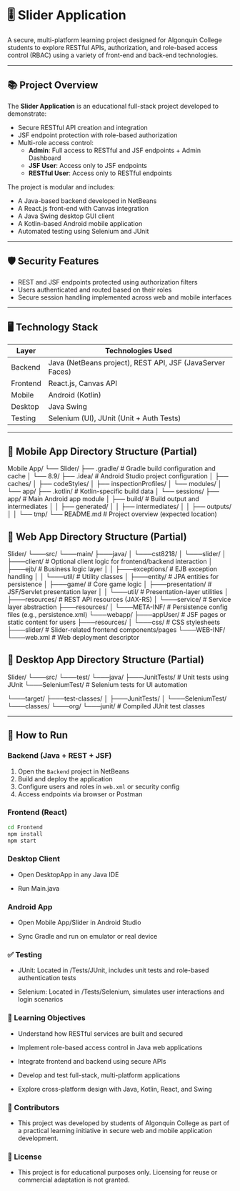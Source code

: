# 🎚️ Slider Application

A secure, multi-platform learning project designed for Algonquin College students to explore RESTful APIs, authorization, and role-based access control (RBAC) using a variety of front-end and back-end technologies.

---

## 📚 Project Overview

The **Slider Application** is an educational full-stack project developed to demonstrate:

- Secure RESTful API creation and integration  
- JSF endpoint protection with role-based authorization  
- Multi-role access control:
  - **Admin**: Full access to RESTful and JSF endpoints + Admin Dashboard  
  - **JSF User**: Access only to JSF endpoints  
  - **RESTful User**: Access only to RESTful endpoints  

The project is modular and includes:

- A Java-based backend developed in NetBeans  
- A React.js front-end with Canvas integration  
- A Java Swing desktop GUI client  
- A Kotlin-based Android mobile application  
- Automated testing using Selenium and JUnit  

---

## 🛡️ Security Features

- REST and JSF endpoints protected using authorization filters  
- Users authenticated and routed based on their roles  
- Secure session handling implemented across web and mobile interfaces  

---

## 🖥️ Technology Stack

| Layer      | Technologies Used                                      |
|------------|--------------------------------------------------------|
| Backend    | Java (NetBeans project), REST API, JSF (JavaServer Faces) |
| Frontend   | React.js, Canvas API                                   |
| Mobile     | Android (Kotlin)                                       |
| Desktop    | Java Swing                                             |
| Testing    | Selenium (UI), JUnit (Unit + Auth Tests)               |

---

## 📂 Mobile App Directory Structure (Partial)
Mobile App/
└── Slider/
    ├── .gradle/                  # Gradle build configuration and cache
    │   └── 8.9/
    ├── .idea/                    # Android Studio project configuration
    │   ├── caches/
    │   ├── codeStyles/
    │   ├── inspectionProfiles/
    │   └── modules/
    │       └── app/
    ├── .kotlin/                  # Kotlin-specific build data
    │   └── sessions/
    ├── app/                      # Main Android app module
    │   ├── build/                # Build output and intermediates
    │   │   ├── generated/
    │   │   ├── intermediates/
    │   │   ├── outputs/
    │   │   └── tmp/
    └── README.md                 # Project overview (expected location)

## 📂 Web App Directory Structure (Partial)

Slider/
└───src/
    └───main/
        ├───java/
        │   └───cst8218/
        │       └───slider/
        │           ├───client/                     # Optional client logic for frontend/backend interaction
        │           ├───ejb/                        # Business logic layer
        │           │   ├───exceptions/             # EJB exception handling
        │           │   └───util/                   # Utility classes
        │           ├───entity/                     # JPA entities for persistence
        │           ├───game/                       # Core game logic
        │           ├───presentation/               # JSF/Servlet presentation layer
        │           │   └───util/                   # Presentation-layer utilities
        │           ├───resources/                  # REST API resources (JAX-RS)
        │           └───service/                    # Service layer abstraction
        ├───resources/
        │   └───META-INF/                           # Persistence config files (e.g., persistence.xml)
        └───webapp/
            ├───appUser/                            # JSF pages or static content for users
            ├───resources/
            │   └───css/                            # CSS stylesheets
            ├───slider/                             # Slider-related frontend components/pages
            └───WEB-INF/
                └───web.xml                         # Web deployment descriptor

## 📂 Desktop App Directory Structure (Partial)
Slider/
└───src/
    └───test/
        └───java/
            ├───JunitTests/                         # Unit tests using JUnit
            └───SeleniumTest/                       # Selenium tests for UI automation

└───target/
    ├───test-classes/
    │   ├───JunitTests/
    │   └───SeleniumTest/
    └───classes/
        └───org/
            └───junit/                              # Compiled JUnit test classes


---

## 🚀 How to Run

### Backend (Java + REST + JSF)
1. Open the `Backend` project in NetBeans  
2. Build and deploy the application  
3. Configure users and roles in `web.xml` or security config  
4. Access endpoints via browser or Postman  

### Frontend (React)

```bash
cd Frontend
npm install
npm start
```

###  Desktop Client

- Open DesktopApp in any Java IDE

- Run Main.java

### Android App

- Open Mobile App/Slider in Android Studio

- Sync Gradle and run on emulator or real device

### ✅ Testing

- JUnit: Located in /Tests/JUnit, includes unit tests and role-based authentication tests

- Selenium: Located in /Tests/Selenium, simulates user interactions and login scenarios

### 🎯 Learning Objectives

- Understand how RESTful services are built and secured

- Implement role-based access control in Java web applications

- Integrate frontend and backend using secure APIs

- Develop and test full-stack, multi-platform applications

- Explore cross-platform design with Java, Kotlin, React, and Swing

### 👥 Contributors

- This project was developed by students of Algonquin College as part of a practical learning initiative in secure web and mobile application development.

### 📄 License

- This project is for educational purposes only. Licensing for reuse or commercial adaptation is not granted.